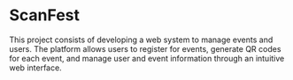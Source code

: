 # ScanFest
This project consists of developing a web system to manage events and users. The platform allows users to register for events, generate QR codes for each event, and manage user and event information through an intuitive web interface.
